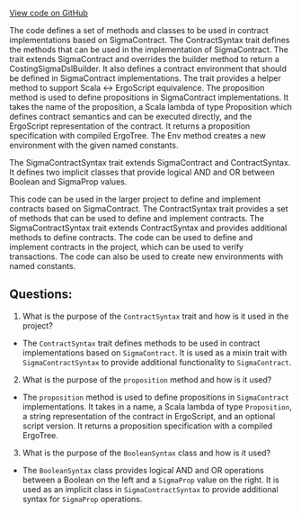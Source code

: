 [View code on GitHub](sigmastate-interpreterhttps://github.com/ScorexFoundation/sigmastate-interpreter/sc/src/main/scala/org/ergoplatform/dsl/ContractSyntax.scala)

The code defines a set of methods and classes to be used in contract implementations based on SigmaContract. The ContractSyntax trait defines the methods that can be used in the implementation of SigmaContract. The trait extends SigmaContract and overrides the builder method to return a CostingSigmaDslBuilder. It also defines a contract environment that should be defined in SigmaContract implementations. The trait provides a helper method to support Scala <-> ErgoScript equivalence. The proposition method is used to define propositions in SigmaContract implementations. It takes the name of the proposition, a Scala lambda of type Proposition which defines contract semantics and can be executed directly, and the ErgoScript representation of the contract. It returns a proposition specification with compiled ErgoTree. The Env method creates a new environment with the given named constants.

The SigmaContractSyntax trait extends SigmaContract and ContractSyntax. It defines two implicit classes that provide logical AND and OR between Boolean and SigmaProp values.

This code can be used in the larger project to define and implement contracts based on SigmaContract. The ContractSyntax trait provides a set of methods that can be used to define and implement contracts. The SigmaContractSyntax trait extends ContractSyntax and provides additional methods to define contracts. The code can be used to define and implement contracts in the project, which can be used to verify transactions. The code can also be used to create new environments with named constants.
## Questions: 
 1. What is the purpose of the `ContractSyntax` trait and how is it used in the project?
- The `ContractSyntax` trait defines methods to be used in contract implementations based on `SigmaContract`. It is used as a mixin trait with `SigmaContractSyntax` to provide additional functionality to `SigmaContract`.

2. What is the purpose of the `proposition` method and how is it used?
- The `proposition` method is used to define propositions in `SigmaContract` implementations. It takes in a name, a Scala lambda of type `Proposition`, a string representation of the contract in ErgoScript, and an optional script version. It returns a proposition specification with a compiled ErgoTree.

3. What is the purpose of the `BooleanSyntax` class and how is it used?
- The `BooleanSyntax` class provides logical AND and OR operations between a Boolean on the left and a `SigmaProp` value on the right. It is used as an implicit class in `SigmaContractSyntax` to provide additional syntax for `SigmaProp` operations.
